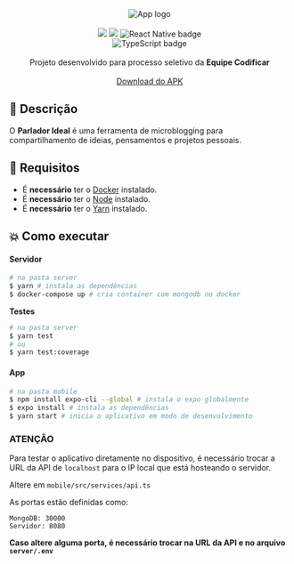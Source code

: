<div align="center">
  <img src="https://svgshare.com/i/QA4.svg" alt="App logo" />
  <br><br>
  <img src="https://img.shields.io/badge/database-MongoDB-brightgreen alt="MongoDB badge" />
  <img src="https://img.shields.io/badge/server-Node.js-brightgreen alt="Node.js badge" />
  <img src="https://img.shields.io/badge/mobile-React%20Native-blue" alt="React Native badge" />
  <br>
  <img src="https://img.shields.io/badge/%3C%2F%3E-TypeScript-blue" alt="TypeScript badge" />
  <br>
  <br>
  <span>Projeto desenvolvido para processo seletivo da <strong>Equipe Codificar</strong></span>
  <br>
  <br>
  <a href="https://drive.google.com/file/d/113WvzzoXR6-uSNYr6nTVcaeYnwtBufHY/view?usp=sharing" target="_blank">Download do APK</a>
</div>

## :page_facing_up: Descrição
O **Parlador Ideal** é uma ferramenta de microblogging para compartilhamento de ideias, pensamentos e projetos pessoais.

## :wrench: Requisitos
- É **necessário** ter o [Docker](https://docs.docker.com/get-docker/) instalado.
- É **necessário** ter o [Node](https://nodejs.org/en/download/) instalado.
- É **necessário** ter o [Yarn](https://classic.yarnpkg.com/pt-BR/docs/install) instalado.

## :boom: Como executar

#### Servidor
```sh
# na pasta server
$ yarn # instala as dependências
$ docker-compose up # cria container com mongodb no docker
```

**Testes**
```sh
# na pasta server
$ yarn test
# ou
$ yarn test:coverage
```

#### App
```sh
# na pasta mobile
$ npm install expo-cli --global # instala o expo globalmente
$ expo install # instala as dependências
$ yarn start # inicia o aplicativo em modo de desenvolvimento
```

### ATENÇÃO
Para testar o aplicativo diretamente no dispositivo, é necessário trocar a URL da API de ```localhost``` para o IP local que está hosteando o servidor.

Altere em ```mobile/src/services/api.ts```

As portas estão definidas como:
```
MongoDB: 30000
Servidor: 8080
```

**Caso altere alguma porta, é necessário trocar na URL da API e no arquivo ```server/.env```**
